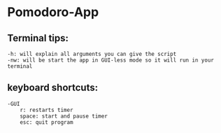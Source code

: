 # Pomodoro-App

## Terminal tips:
    -h: will explain all arguments you can give the script
    -nw: will be start the app in GUI-less mode so it will run in your terminal


## keyboard shortcuts:
    -GUI
        r: restarts timer
        space: start and pause timer
        esc: quit program
